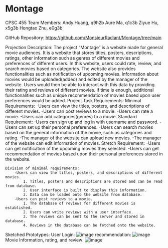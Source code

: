 # Montage
CPSC 455
Team Members:
Andy Huang, q9h2b
Aure Ma, q1c3b
Ziyue Hu, x5g3b
Hongtao Zhu, e0g3b

GitHub Repository:
https://github.com/MonsieurRadiant/Montage/tree/main

Projection Description:
	The project “Montage” is a website made for general movie audiences. It is a website that stores titles, posters, descriptions, ratings, other information such as genres of different movies and preferences of different users. In this website, users could rate, review, and search movies based on categories. The website also provides functionalities such as notification of upcoming movies. Information about movies would be uploaded(added) and edited by the manager of the website. Users would then be able to interact with this data by providing their rating and reviews of different movies.
	If time is enough, additional functionalities such as unique recommendation of movies based upon user preferences would be added.
Project Task Requirements:
	Minimal Requirements:
		-Users can view the titles, posters, and descriptions of different movies.
		-Users can post reviews to a movie.
		-Users can rate a movie.
-Users can add categories(genres) to a movie.
	Standard Requirement:
		-Users can sign up and log in with username and password.
		-Users can set up their personal preferences.
		-Users can search movies based on the general information of the movie, such as 		categories and rating.
		-The manager of the website can upload new movies.
		-The manager of the website can edit information of movies.
	Stretch Requirement:
-Users can get notification of the upcoming movies they selected.
		-Users can get recommendation of movies based upon their personal preferences 		stored in the website.

	Division of minimal requirements:
		-Users can view the titles, posters, and descriptions of different movies.
			1. Titles, posters and descriptions are stored and can be read from database.
			2. User interface is built to display this information.
			3. Data can be loaded onto the website from database.
		-Users can post reviews to a movie.
			1. The database of reviews for different movies is established.
			2. Users can write reviews with a user interface.
			3. The reviews can be sent to the server and stored in database.
			4. Reviews in the database can be fetched onto the website.

Sketched Prototypes:
User Login:
![image](https://user-images.githubusercontent.com/69447562/170618948-47426200-68e0-4971-a547-0d779977d4ac.png)
recommendation:
![image](https://user-images.githubusercontent.com/69447562/170619042-d6c630d5-361b-42a4-ae08-d6c7e9fb1601.png)
Movie Information, rating, and review:
![image](https://user-images.githubusercontent.com/69447562/170619096-d6b5cf2a-ede0-420c-8e55-a5a81df09832.png)



